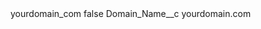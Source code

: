 <?xml version="1.0" encoding="UTF-8"?>
<CustomMetadata xmlns="http://soap.sforce.com/2006/04/metadata" xmlns:xsi="http://www.w3.org/2001/XMLSchema-instance" xmlns:xsd="http://www.w3.org/2001/XMLSchema">
    <label>yourdomain_com</label>
    <protected>false</protected>
    <values>
        <field>Domain_Name__c</field>
        <value xsi:type="xsd:string">yourdomain.com</value>
    </values>
</CustomMetadata>
